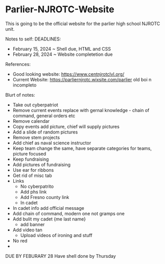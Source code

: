 # Parlier-NJROTC-Website
This is going to be the official website for the parlier high school NJROTC unit.

Notes to self:
DEADLINES:
  - February 15, 2024 ~ Shell due, HTML and CSS
  - February 28, 2024 ~ Website completetion due

References:

- Good looking website: https://www.centnjrotclvl.org/
- Current Website: https://parliernjrotc.wixsite.com/parlier old boi n incompleto


Blurt of notes:

- Take out cyberpatriot
-  Remove current events replace with gernal knowledge     - chain of command, general orders etc
- Remove calendar
- Copy events add picture, chief will supply pictures
- Add a slide of random pictures
- Remove stem projects
- Add chief as naval science instructor 
- Keep team change the same, have separate categories for teams, picture focused 
- Keep fundraising 
- Add pictures of fundraising
- Use ear for ribbons
- Get rid of misc tab
- Links
    - No cyberpatrito
    - Add phs link
    - Add Fresno county link
    - In cadet 
- In cadet info add official message 
- Add chain of command, modern one not gramps one
- Add bulit my cadet {me last name}
  - add banner
- Add video tan
    - Upload videos of ironing and stuff
- No red
- 

DUE BY FEBURARY 28
Have shell done by Thursday
